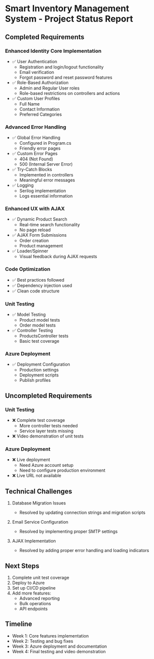 # Smart Inventory Management System - Project Status Report

## Completed Requirements

### Enhanced Identity Core Implementation
- ✅ User Authentication
  - Registration and login/logout functionality
  - Email verification
  - Forgot password and reset password features
- ✅ Role-Based Authorization
  - Admin and Regular User roles
  - Role-based restrictions on controllers and actions
- ✅ Custom User Profiles
  - Full Name
  - Contact Information
  - Preferred Categories

### Advanced Error Handling
- ✅ Global Error Handling
  - Configured in Program.cs
  - Friendly error pages
- ✅ Custom Error Pages
  - 404 (Not Found)
  - 500 (Internal Server Error)
- ✅ Try-Catch Blocks
  - Implemented in controllers
  - Meaningful error messages
- ✅ Logging
  - Serilog implementation
  - Logs essential information

### Enhanced UX with AJAX
- ✅ Dynamic Product Search
  - Real-time search functionality
  - No page reload
- ✅ AJAX Form Submissions
  - Order creation
  - Product management
- ✅ Loader/Spinner
  - Visual feedback during AJAX requests

### Code Optimization
- ✅ Best practices followed
- ✅ Dependency injection used
- ✅ Clean code structure

### Unit Testing
- ✅ Model Testing
  - Product model tests
  - Order model tests
- ✅ Controller Testing
  - ProductsController tests
  - Basic test coverage

### Azure Deployment
- ✅ Deployment Configuration
  - Production settings
  - Deployment scripts
  - Publish profiles

## Uncompleted Requirements

### Unit Testing
- ❌ Complete test coverage
  - More controller tests needed
  - Service layer tests missing
- ❌ Video demonstration of unit tests

### Azure Deployment
- ❌ Live deployment
  - Need Azure account setup
  - Need to configure production environment
- ❌ Live URL not available

## Technical Challenges

1. Database Migration Issues
   - Resolved by updating connection strings and migration scripts

2. Email Service Configuration
   - Resolved by implementing proper SMTP settings

3. AJAX Implementation
   - Resolved by adding proper error handling and loading indicators

## Next Steps

1. Complete unit test coverage
2. Deploy to Azure
3. Set up CI/CD pipeline
4. Add more features:
   - Advanced reporting
   - Bulk operations
   - API endpoints

## Timeline

- Week 1: Core features implementation
- Week 2: Testing and bug fixes
- Week 3: Azure deployment and documentation
- Week 4: Final testing and video demonstration 